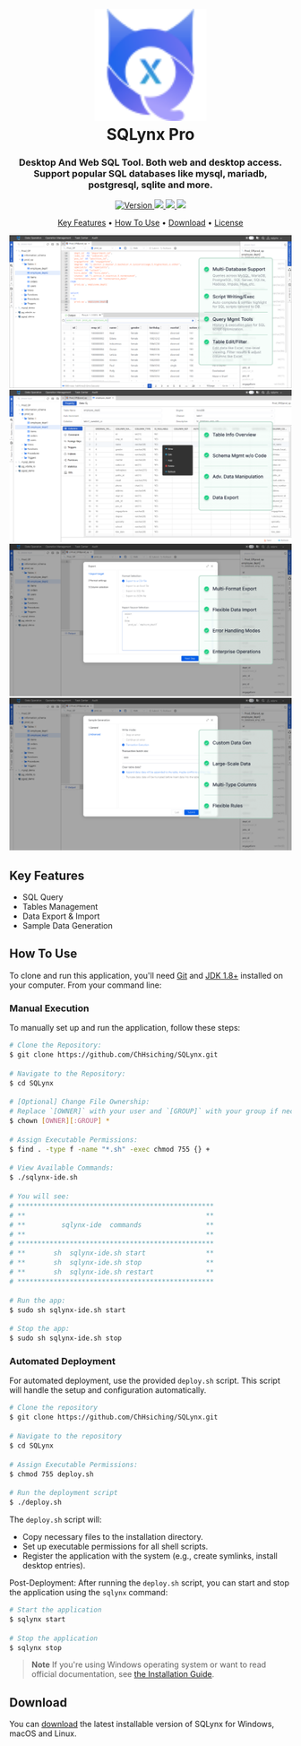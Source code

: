 <h1 align="center">
  <br>
  <a href="https://www.sqlynx.com"><img src="./sqlynx-icon.svg" alt="SQLynx" width="200"></a>
  <br>
  SQLynx Pro
  <br>
</h1>

<h3 align="center">Desktop And Web SQL Tool. Both web and desktop access. Support popular SQL databases like mysql, mariadb, postgresql, sqlite and more. </h3>

<p align="center">
  <!-- <a href="https://badge.fury.io/js/electron-markdownify">
    <img src="https://img.shields.io/github/release/owner/repo.svg"
         alt="Version">
  </a> -->
  <a href="https://badge.fury.io/js/electron-markdownify">
    <img src="https://img.shields.io/badge/version-3.5.0-red"
         alt="Version">
  <a href="https://jdk.java.net/java-se-ri/8-MR6">
    <img src="https://img.shields.io/badge/jdk-8+-blue">
  </a>
  <a href="https://saythanks.io/to/bullredeyes@gmail.com">
      <img src="https://img.shields.io/badge/service@sqlynx.com-%E2%98%BC-1EAEDB.svg">
  </a>
  <a href="https://www.paypal.me/AmitMerchant">
    <img src="https://img.shields.io/badge/docs-80%25-brightgreen">
  </a>
</p>

<p align="center">
  <a href="#key-features">Key Features</a> •
  <a href="#how-to-use">How To Use</a> •
  <a href="#download">Download</a> •
  <a href="#license">License</a>
</p>

![screenshot](./images/sql-query-show.png)
![screenshot](./images/table-management-show.png)
![screenshot](./images/data-export-import-show.png)
![screenshot](./images/sample-data-generation-show.png)

## Key Features
- SQL Query
- Tables Management
- Data Export & Import
- Sample Data Generation

## How To Use

To clone and run this application, you'll need [Git](https://git-scm.com) and [JDK 1.8+](https://jdk.java.net/java-se-ri/8-MR6) installed on your computer. From your command line:

### Manual Execution

To manually set up and run the application, follow these steps:

```bash
# Clone the Repository:
$ git clone https://github.com/ChHsiching/SQLynx.git

# Navigate to the Repository:
$ cd SQLynx

# [Optional] Change File Ownership:
# Replace `[OWNER]` with your user and `[GROUP]` with your group if necessary.
$ chown [OWNER][:GROUP] *

# Assign Executable Permissions:
$ find . -type f -name "*.sh" -exec chmod 755 {} +

# View Available Commands:
$ ./sqlynx-ide.sh

# You will see:
# *************************************************
# **                                             **
# **         sqlynx-ide  commands                **
# **                                             **
# *************************************************
# **       sh  sqlynx-ide.sh start               **
# **       sh  sqlynx-ide.sh stop                **
# **       sh  sqlynx-ide.sh restart             **
# *************************************************

# Run the app:
$ sudo sh sqlynx-ide.sh start

# Stop the app:
$ sudo sh sqlynx-ide.sh stop
```

### Automated Deployment

For automated deployment, use the provided `deploy.sh` script. This script will handle the setup and configuration automatically.

```bash
# Clone the repository
$ git clone https://github.com/ChHsiching/SQLynx.git
   
# Navigate to the repository
$ cd SQLynx

# Assign Executable Permissions:
$ chmod 755 deploy.sh

# Run the deployment script
$ ./deploy.sh
```
The `deploy.sh` script will:
- Copy necessary files to the installation directory.
- Set up executable permissions for all shell scripts.
- Register the application with the system (e.g., create symlinks, install desktop entries).

Post-Deployment:
After running the `deploy.sh` script, you can start and stop the application using the `sqlynx` command:

```bash
# Start the application
$ sqlynx start

# Stop the application
$ sqlynx stop
```

> **Note**
> If you're using Windows operating system or want to read official documentation, see [the Installation Guide](https://www.sqlynx.com/content/document/en_version/SQLynx_installation%20documentation_v3.0.0.pdf).

## Download

You can [download](https://www.sqlynx.com/download/) the latest installable version of SQLynx for Windows, macOS and Linux.